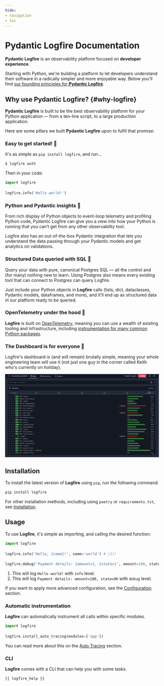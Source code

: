```yaml
---
hide:
- navigation
- toc
---
```


# Pydantic Logfire Documentation

**Pydantic Logfire** is an observability platform focused on **developer experience**.

Starting with Python, we're building a platform to let developers understand their software in a
radically simpler and more enjoyable way. Below you'll find [our founding principles for **Pydantic Logfire**](#why-logfire).
<!--
Alternatively, watch our introduction from Pydantic team member [Marcelo](https://github.com/Kludex) showing you how to get started:

<div style="text-align:center">
    <iframe width="840" height="472" src="https://www.youtube.com/embed/C-aaHfYcCeo?si=Hc9GvsxBSap9ryk8" title="YouTube video player" frameborder="0" allow="accelerometer; autoplay; clipboard-write; encrypted-media; gyroscope; picture-in-picture; web-share" allowfullscreen></iframe>
</div> -->

## Why use Pydantic Logfire? {#why-logfire}

**Pydantic Logfire** is built to be the best observability platform for your Python application — from a ten-line script, to a large production application.

Here are some pillars we built **Pydantic Logfire** upon to fulfil that promise:

### Easy to get started! :rocket:

It's as simple as `pip install logfire`, and run...

```bash
$ logfire auth
```

Then in your code:

```py
import logfire

logfire.info('Hello world!')
```

### Python and Pydantic insights :snake:

From rich display of Python objects to event-loop telemetry and profiling Python code, Pydantic Logfire can give you a view into how your Python is running that you can’t get from any other observability tool.

Logfire also has an out-of-the-box Pydantic integration that lets you understand the data passing through your Pydantic models and get analytics on validations.

### Structured Data queried with SQL :abacus:

Query your data with pure, canonical Postgres SQL — all the control and (for many) nothing new to learn.
Using Postgres also means every existing tool that can connect to Postgres can query Logfire.

Just include your Python objects in **Logfire** calls (lists, dict, dataclasses, Pydantic models, dataframes, and more),
and it’ll end up as structured data in our platform ready to be queried.

### OpenTelemetry under the hood :telescope:

**Logfire** is built on [OpenTelemetry](https://opentelemetry.io/), meaning you can
use a wealth of existing tooling and infrastructure, including
[instrumentation for many common Python packages](https://opentelemetry-python-contrib.readthedocs.io/en/latest/index.html).


### The Dashboard is for everyone :busts_in_silhouette:

Logfire's dashboard is (and will remain) brutally simple, meaning your whole engineering team will
use it (not just one guy in the corner called Keith who's currently on holiday).

![Screenshot](screenshot.png)

## Installation

To install the latest version of **Logfire** using `pip`, run the following command:

```bash
pip install logfire
```

For other installation methods, including using `poetry` or `requirements.txt`, see [Installation](guide/first_steps.md#installation).

## Usage

To use **Logfire**, it's simple as importing, and calling the desired function:

```py
import logfire

logfire.info('Hello, {name}!', name='world') # (1)!

logfire.debug('Payment details: {amount=}, {state=}', amount=100, state='OK') # (2)!
```

1. This will log `Hello world!` with `info` level.
2. This will log `Payment details: amount=100, state=OK` with `debug` level.

If you want to apply more advanced configuration, see the [Configuration](guide/configuration.md) section.

### Automatic instrumentation

**Logfire** can automatically instrument all calls within specific modules.

```py
import logfire

logfire.install_auto_tracing(modules=['app'])
```

You can read more about this on the [Auto Tracing](guide/auto_tracing.md) section.

### CLI

**Logfire** comes with a CLI that can help you with some tasks.

```bash
{{ logfire_help }}
```
